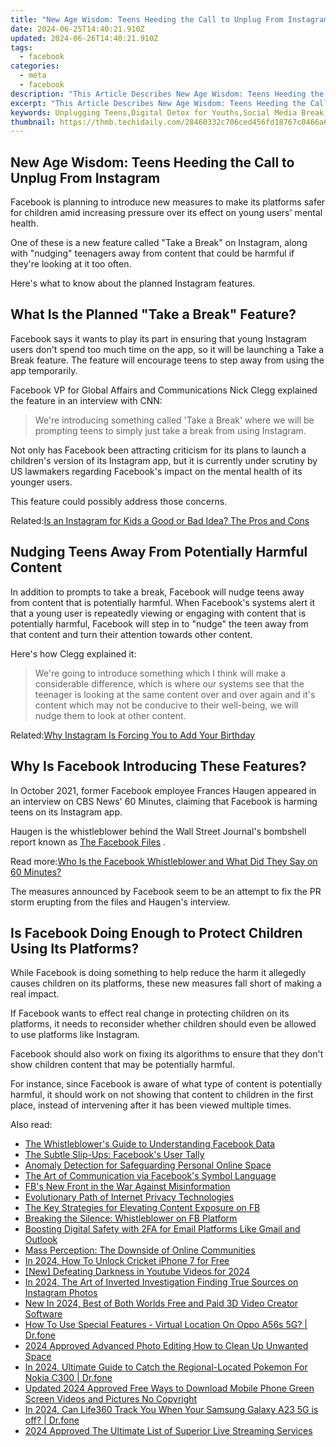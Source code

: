 ```yaml
---
title: "New Age Wisdom: Teens Heeding the Call to Unplug From Instagram"
date: 2024-06-25T14:40:21.910Z
updated: 2024-06-26T14:40:21.910Z
tags:
  - facebook
categories:
  - meta
  - facebook
description: "This Article Describes New Age Wisdom: Teens Heeding the Call to Unplug From Instagram"
excerpt: "This Article Describes New Age Wisdom: Teens Heeding the Call to Unplug From Instagram"
keywords: Unplugging Teens,Digital Detox for Youths,Social Media Break,Youngsters Disconnecting,Minimalist Online Living,Instagram Lessening,Adolescent Screen-Free
thumbnail: https://thmb.techidaily.com/28460332c706ced456fd18767c0466a64d105614a00c30d76ebc074f7652f887.jpg
---
```


## New Age Wisdom: Teens Heeding the Call to Unplug From Instagram

 Facebook is planning to introduce new measures to make its platforms safer for children amid increasing pressure over its effect on young users' mental health.

 One of these is a new feature called "Take a Break" on Instagram, along with "nudging" teenagers away from content that could be harmful if they're looking at it too often.

Here's what to know about the planned Instagram features.

## What Is the Planned "Take a Break" Feature?

 Facebook says it wants to play its part in ensuring that young Instagram users don't spend too much time on the app, so it will be launching a Take a Break feature. The feature will encourage teens to step away from using the app temporarily.

 Facebook VP for Global Affairs and Communications Nick Clegg explained the feature in an interview with CNN:

> We're introducing something called 'Take a Break' where we will be prompting teens to simply just take a break from using Instagram.

 Not only has Facebook been attracting criticism for its plans to launch a children's version of its Instagram app, but it is currently under scrutiny by US lawmakers regarding Facebook's impact on the mental health of its younger users.

This feature could possibly address those concerns.

 Related:[Is an Instagram for Kids a Good or Bad Idea? The Pros and Cons](https://www.makeuseof.com/instagram-for-kids-pros-and-cons/)

## Nudging Teens Away From Potentially Harmful Content

 In addition to prompts to take a break, Facebook will nudge teens away from content that is potentially harmful. When Facebook's systems alert it that a young user is repeatedly viewing or engaging with content that is potentially harmful, Facebook will step in to "nudge" the teen away from that content and turn their attention towards other content.

Here's how Clegg explained it:

> We're going to introduce something which I think will make a considerable difference, which is where our systems see that the teenager is looking at the same content over and over again and it's content which may not be conducive to their well-being, we will nudge them to look at other content.

 Related:[Why Instagram Is Forcing You to Add Your Birthday](https://www.makeuseof.com/instagram-forcing-you-add-birthday/)

## Why Is Facebook Introducing These Features?

 In October 2021, former Facebook employee Frances Haugen appeared in an interview on CBS News' 60 Minutes, claiming that Facebook is harming teens on its Instagram app.

 Haugen is the whistleblower behind the Wall Street Journal's bombshell report known as [The Facebook Files](https://www.wsj.com/articles/the-facebook-files-11631713039) .

 Read more:[Who Is the Facebook Whistleblower and What Did They Say on 60 Minutes?](https://www.makeuseof.com/who-is-facebook-whistleblower-60-minutes-interview-claims/)

 The measures announced by Facebook seem to be an attempt to fix the PR storm erupting from the files and Haugen's interview.

## Is Facebook Doing Enough to Protect Children Using Its Platforms?

 While Facebook is doing something to help reduce the harm it allegedly causes children on its platforms, these new measures fall short of making a real impact.

 If Facebook wants to effect real change in protecting children on its platforms, it needs to reconsider whether children should even be allowed to use platforms like Instagram.

 Facebook should also work on fixing its algorithms to ensure that they don't show children content that may be potentially harmful.

 For instance, since Facebook is aware of what type of content is potentially harmful, it should work on not showing that content to children in the first place, instead of intervening after it has been viewed multiple times.


<ins class="adsbygoogle"
     style="display:block"
     data-ad-format="autorelaxed"
     data-ad-client="ca-pub-7571918770474297"
     data-ad-slot="1223367746"></ins>



<ins class="adsbygoogle"
     style="display:block"
     data-ad-client="ca-pub-7571918770474297"
     data-ad-slot="8358498916"
     data-ad-format="auto"
     data-full-width-responsive="true"></ins>

<span class="atpl-alsoreadstyle">Also read:</span>
<div><ul>
<li><a href="https://facebook.techidaily.com/the-whistleblowers-guide-to-understanding-facebook-data/"><u>The Whistleblower's Guide to Understanding Facebook Data</u></a></li>
<li><a href="https://facebook.techidaily.com/the-subtle-slip-ups-facebooks-user-tally/"><u>The Subtle Slip-Ups: Facebook's User Tally</u></a></li>
<li><a href="https://facebook.techidaily.com/anomaly-detection-for-safeguarding-personal-online-space/"><u>Anomaly Detection for Safeguarding Personal Online Space</u></a></li>
<li><a href="https://facebook.techidaily.com/the-art-of-communication-via-facebooks-symbol-language/"><u>The Art of Communication via Facebook's Symbol Language</u></a></li>
<li><a href="https://facebook.techidaily.com/fbs-new-front-in-the-war-against-misinformation/"><u>FB's New Front in the War Against Misinformation</u></a></li>
<li><a href="https://facebook.techidaily.com/evolutionary-path-of-internet-privacy-technologies/"><u>Evolutionary Path of Internet Privacy Technologies</u></a></li>
<li><a href="https://facebook.techidaily.com/the-key-strategies-for-elevating-content-exposure-on-fb/"><u>The Key Strategies for Elevating Content Exposure on FB</u></a></li>
<li><a href="https://facebook.techidaily.com/breaking-the-silence-whistleblower-on-fb-platform/"><u>Breaking the Silence: Whistleblower on FB Platform</u></a></li>
<li><a href="https://facebook.techidaily.com/boosting-digital-safety-with-2fa-for-email-platforms-like-gmail-and-outlook/"><u>Boosting Digital Safety with 2FA for Email Platforms Like Gmail and Outlook</u></a></li>
<li><a href="https://facebook.techidaily.com/mass-perception-the-downside-of-online-communities/"><u>Mass Perception: The Downside of Online Communities</u></a></li>
<li><a href="https://sim-unlock.techidaily.com/in-2024-how-to-unlock-cricket-iphone-7-for-free-by-drfone-ios/"><u>In 2024, How To Unlock Cricket iPhone 7 for Free</u></a></li>
<li><a href="https://facebook-video-share.techidaily.com/new-defeating-darkness-in-youtube-videos-for-2024/"><u>[New] Defeating Darkness in Youtube Videos for 2024</u></a></li>
<li><a href="https://instagram-clips.techidaily.com/in-2024-the-art-of-inverted-investigation-finding-true-sources-on-instagram-photos/"><u>In 2024, The Art of Inverted Investigation  Finding True Sources on Instagram Photos</u></a></li>
<li><a href="https://ai-video-apps.techidaily.com/new-in-2024-best-of-both-worlds-free-and-paid-3d-video-creator-software/"><u>New In 2024, Best of Both Worlds Free and Paid 3D Video Creator Software</u></a></li>
<li><a href="https://fix-guide.techidaily.com/how-to-use-special-features-virtual-location-on-oppo-a56s-5g-drfone-by-drfone-virtual-android/"><u>How To Use Special Features - Virtual Location On Oppo A56s 5G? | Dr.fone</u></a></li>
<li><a href="https://article-knowledge.techidaily.com/2024-approved-advanced-photo-editing-how-to-clean-up-unwanted-space/"><u>2024 Approved  Advanced Photo Editing  How to Clean Up Unwanted Space</u></a></li>
<li><a href="https://android-pokemon-go.techidaily.com/in-2024-ultimate-guide-to-catch-the-regional-located-pokemon-for-nokia-c300-drfone-by-drfone-virtual-android/"><u>In 2024, Ultimate Guide to Catch the Regional-Located Pokemon For Nokia C300 | Dr.fone</u></a></li>
<li><a href="https://ai-editing-video.techidaily.com/updated-2024-approved-free-ways-to-download-mobile-phone-green-screen-videos-and-pictures-no-copyright/"><u>Updated 2024 Approved Free Ways to Download Mobile Phone Green Screen Videos and Pictures No Copyright</u></a></li>
<li><a href="https://review-topics.techidaily.com/in-2024-can-life360-track-you-when-your-samsung-galaxy-a23-5g-is-off-drfone-by-drfone-virtual-android/"><u>In 2024, Can Life360 Track You When Your Samsung Galaxy A23 5G is off? | Dr.fone</u></a></li>
<li><a href="https://some-approaches.techidaily.com/2024-approved-the-ultimate-list-of-superior-live-streaming-services/"><u>2024 Approved  The Ultimate List of Superior Live Streaming Services</u></a></li>
</ul></div>
